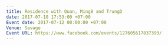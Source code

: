 ```yaml
---
title: Residence with Quan, Ming8 and TrungD
date: 2017-07-10 17:53:00 +07:00
Event date: 2017-07-12 00:00:00 +07:00
Venue: Savage
Event URL: https://www.facebook.com/events/127605617837393/
---
```


